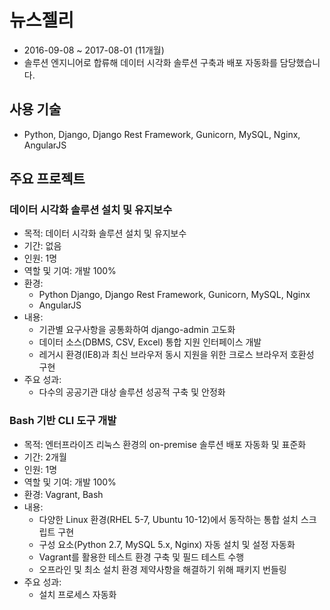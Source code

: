 # 뉴스젤리

- 2016-09-08 ~ 2017-08-01 (11개월)
- 솔루션 엔지니어로 합류해 데이터 시각화 솔루션 구축과 배포 자동화를 담당했습니다.

## 사용 기술
- Python, Django, Django Rest Framework, Gunicorn, MySQL, Nginx, AngularJS

## 주요 프로젝트

### 데이터 시각화 솔루션 설치 및 유지보수
- 목적: 데이터 시각화 솔루션 설치 및 유지보수
- 기간: 없음
- 인원: 1명
- 역할 및 기여: 개발 100%
- 환경:
  - Python Django, Django Rest Framework, Gunicorn, MySQL, Nginx
  - AngularJS
- 내용:
  - 기관별 요구사항을 공통화하여 django-admin 고도화
  - 데이터 소스(DBMS, CSV, Excel) 통합 지원 인터페이스 개발
  - 레거시 환경(IE8)과 최신 브라우저 동시 지원을 위한 크로스 브라우저 호환성 구현
- 주요 성과:
  - 다수의 공공기관 대상 솔루션 성공적 구축 및 안정화

### Bash 기반 CLI 도구 개발
- 목적: 엔터프라이즈 리눅스 환경의 on-premise 솔루션 배포 자동화 및 표준화
- 기간: 2개월
- 인원: 1명
- 역할 및 기여: 개발 100%
- 환경: Vagrant, Bash
- 내용:
  - 다양한 Linux 환경(RHEL 5-7, Ubuntu 10-12)에서 동작하는 통합 설치 스크립트 구현
  - 구성 요소(Python 2.7, MySQL 5.x, Nginx) 자동 설치 및 설정 자동화
  - Vagrant를 활용한 테스트 환경 구축 및 필드 테스트 수행
  - 오프라인 및 최소 설치 환경 제약사항을 해결하기 위해 패키지 번들링
- 주요 성과:
  - 설치 프로세스 자동화
